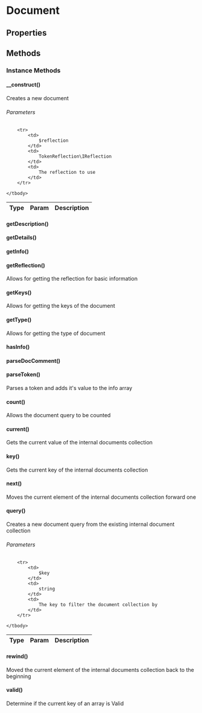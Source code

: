 # Document

## Properties

	


## Methods
		
### Instance Methods
		
#### __construct()
			
Creates a new document
									
###### Parameters

<table>
	<thead>
		<th>Type</th>
		<th>Param</th>
		<th>Description</th>
	</thead>
	<tbody>
									
		<tr>
			<td>
				$reflection
			</td>
			<td>
				TokenReflection\IReflection
			</td>
			<td>
				The reflection to use
			</td>
		</tr>
									
	</tbody>
</table>

					
#### getDescription()
											
#### getDetails()
											
#### getInfo()
											
#### getReflection()
			
Allows for getting the reflection for basic information
											
#### getKeys()
			
Allows for getting the keys of the document
											
#### getType()
			
Allows for getting the type of document
											
#### hasInfo()
											
#### parseDocComment()
											
#### parseToken()
			
Parses a token and adds it's value to the info array
											
#### count()
			
Allows the document query to be counted
											
#### current()
			
Gets the current value of the internal documents collection
											
#### key()
			
Gets the current key of the internal documents collection
											
#### next()
			
Moves the current element of the internal documents collection forward one
											
#### query()
			
Creates a new document query from the existing internal document collection
									
###### Parameters

<table>
	<thead>
		<th>Type</th>
		<th>Param</th>
		<th>Description</th>
	</thead>
	<tbody>
									
		<tr>
			<td>
				$key
			</td>
			<td>
				string
			</td>
			<td>
				The key to filter the document collection by
			</td>
		</tr>
									
	</tbody>
</table>

					
#### rewind()
			
Moved the current element of the internal documents collection back to the beginning
											
#### valid()
			
Determine if the current key of an array is Valid
												


